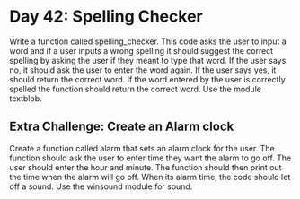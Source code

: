 # Day 42: Spelling Checker
Write a function called spelling_checker. This code asks the
user to input a word and if a user inputs a wrong spelling it
should suggest the correct spelling by asking the user if they
meant to type that word. If the user says no, it should ask the
user to enter the word again. If the user says yes, it should
return the correct word. If the word entered by the user is
correctly spelled the function should return the correct word.
Use the module textblob.


## Extra Challenge: Create an Alarm clock
Create a function called alarm that sets an alarm clock for the
user. The function should ask the user to enter time they want
the alarm to go off. The user should enter the hour and
minute. The function should then print out the time when the
alarm will go off. When its alarm time, the code should let off a
sound. Use the winsound module for sound.